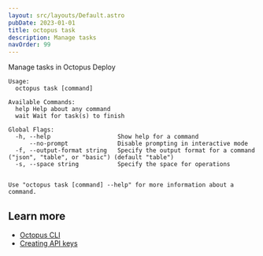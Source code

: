```yaml
---
layout: src/layouts/Default.astro
pubDate: 2023-01-01
title: octopus task
description: Manage tasks
navOrder: 99
---
```


Manage tasks in Octopus Deploy


```
Usage:
  octopus task [command]

Available Commands:
  help Help about any command
  wait Wait for task(s) to finish

Global Flags:
  -h, --help                   Show help for a command
      --no-prompt              Disable prompting in interactive mode
  -f, --output-format string   Specify the output format for a command ("json", "table", or "basic") (default "table")
  -s, --space string           Specify the space for operations


Use "octopus task [command] --help" for more information about a command.
```

## Learn more

- [Octopus CLI](/docs/octopus-rest-api/cli/)
- [Creating API keys](/docs/octopus-rest-api/how-to-create-an-api-key.md)